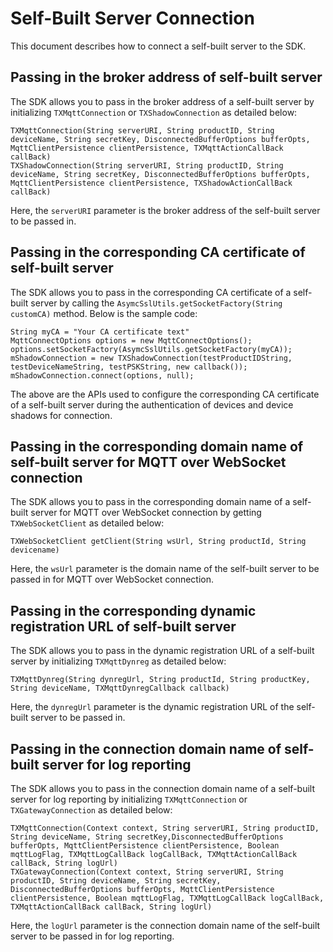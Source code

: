 # Self-Built Server Connection

This document describes how to connect a self-built server to the SDK.

## Passing in the broker address of self-built server
The SDK allows you to pass in the broker address of a self-built server by initializing `TXMqttConnection` or `TXShadowConnection` as detailed below:

```
TXMqttConnection(String serverURI, String productID, String deviceName, String secretKey, DisconnectedBufferOptions bufferOpts, MqttClientPersistence clientPersistence, TXMqttActionCallBack callBack)
TXShadowConnection(String serverURI, String productID, String deviceName, String secretKey, DisconnectedBufferOptions bufferOpts, MqttClientPersistence clientPersistence, TXShadowActionCallBack callBack)
```

Here, the `serverURI` parameter is the broker address of the self-built server to be passed in.

## Passing in the corresponding CA certificate of self-built server

The SDK allows you to pass in the corresponding CA certificate of a self-built server by calling the `AsymcSslUtils.getSocketFactory(String customCA)` method. Below is the sample code:

```
String myCA = "Your CA certificate text"
MqttConnectOptions options = new MqttConnectOptions();
options.setSocketFactory(AsymcSslUtils.getSocketFactory(myCA));
mShadowConnection = new TXShadowConnection(testProductIDString, testDeviceNameString, testPSKString, new callback());
mShadowConnection.connect(options, null);
```

The above are the APIs used to configure the corresponding CA certificate of a self-built server during the authentication of devices and device shadows for connection.

## Passing in the corresponding domain name of self-built server for MQTT over WebSocket connection

The SDK allows you to pass in the corresponding domain name of a self-built server for MQTT over WebSocket connection by getting `TXWebSocketClient` as detailed below:

```
TXWebSocketClient getClient(String wsUrl, String productId, String devicename)
```

Here, the `wsUrl` parameter is the domain name of the self-built server to be passed in for MQTT over WebSocket connection.

## Passing in the corresponding dynamic registration URL of self-built server

The SDK allows you to pass in the dynamic registration URL of a self-built server by initializing `TXMqttDynreg` as detailed below:

```
TXMqttDynreg(String dynregUrl, String productId, String productKey, String deviceName, TXMqttDynregCallback callback)
```

Here, the `dynregUrl` parameter is the dynamic registration URL of the self-built server to be passed in.

## Passing in the connection domain name of self-built server for log reporting
The SDK allows you to pass in the connection domain name of a self-built server for log reporting by initializing `TXMqttConnection` or `TXGatewayConnection` as detailed below:

```
TXMqttConnection(Context context, String serverURI, String productID, String deviceName, String secretKey,DisconnectedBufferOptions bufferOpts, MqttClientPersistence clientPersistence, Boolean mqttLogFlag, TXMqttLogCallBack logCallBack, TXMqttActionCallBack callBack, String logUrl)
TXGatewayConnection(Context context, String serverURI, String productID, String deviceName, String secretKey, DisconnectedBufferOptions bufferOpts, MqttClientPersistence clientPersistence, Boolean mqttLogFlag, TXMqttLogCallBack logCallBack, TXMqttActionCallBack callBack, String logUrl)
```

Here, the `logUrl` parameter is the connection domain name of the self-built server to be passed in for log reporting.
